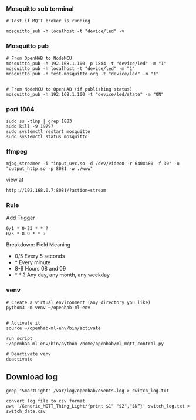 ### Mosquitto sub terminal

````
# Test if MQTT broker is running

mosquitto_sub -h localhost -t "device/led" -v
````


### Mosquitto pub
````
# From OpenHAB to NodeMCU
mosquitto_pub -h 192.168.1.100 -p 1884 -t "device/led" -m "1"
mosquitto_pub -h localhost -t "device/led" -m "1"
mosquitto_pub -h test.mosquitto.org -t "device/led" -m "1"


# From NodeMCU to OpenHAB (if publishing status)
mosquitto_pub -h 192.168.1.100 -t "device/led/state" -m "ON"

````

### port 1884
````
sudo ss -tlnp | grep 1883
sudo kill -9 19797
sudo systemctl restart mosquitto
sudo systemctl status mosquitto
````

### ffmpeg

````
mjpg_streamer -i "input_uvc.so -d /dev/video0 -r 640x480 -f 30" -o "output_http.so -p 8081 -w ./www"
````

view at
````
http://192.168.0.7:8081/?action=stream
````

### Rule 
Add Trigger
````
0/1 * 0-23 * * ?
0/5 * 8-9 * * ?
````
Breakdown:
Field	Meaning

* 0/5	Every 5 seconds
* \*	Every minute
* 8-9	Hours 08 and 09
* \* \* ?	Any day, any month, any weekday

### venv
````
# Create a virtual environment (any directory you like)
python3 -m venv ~/openhab-ml-env


# Activate it
source ~/openhab-ml-env/bin/activate

run script
~/openhab-ml-env/bin/python /home/openhab/ml_mqtt_control.py

# Deactivate venv
deactivate
````

## Download log
````
grep "SmartLight" /var/log/openhab/events.log > switch_log.txt

convert log file to csv format
awk '/Generic_MQTT_Thing_Light/{print $1" "$2","$NF}' switch_log.txt > switch_data.csv
````
